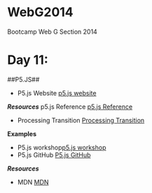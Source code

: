 WebG2014
========

Bootcamp Web G Section 2014


Day 11:
=========================

##P5.JS##

- P5.js Website [p5.js website](http://p5js.org/)

***Resources***
p5.js Reference [p5.js Reference](http://p5js.org/reference/)
- Processing Transition [Processing Transition](https://github.com/lmccart/p5.js/wiki/Processing-transition)

**Examples**
- P5.js workshop[p5.js workshop](http://p5js.org/workshop/)
- P5.js GitHub [P5.js GitHub](https://github.com/lmccart/p5.js/)

***Resources***
- MDN [MDN](https://developer.mozilla.org/en-US/docs/Web/JavaScript)